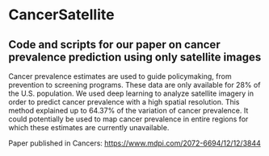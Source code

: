 # CancerSatellite
Code and scripts for our paper on cancer prevalence prediction using only satellite images
------------------------------------------------------------------------------------------

Cancer prevalence estimates are used to guide policymaking, from prevention to screening programs. 
These data are only available for 28% of the U.S. population. 
We used deep learning to analyze satellite imagery in order to predict cancer prevalence with a high spatial resolution. 
This method explained up to 64.37% of the variation of cancer prevalence. 
It could potentially be used to map cancer prevalence in entire regions for which these estimates are currently unavailable.

Paper published in Cancers: https://www.mdpi.com/2072-6694/12/12/3844
